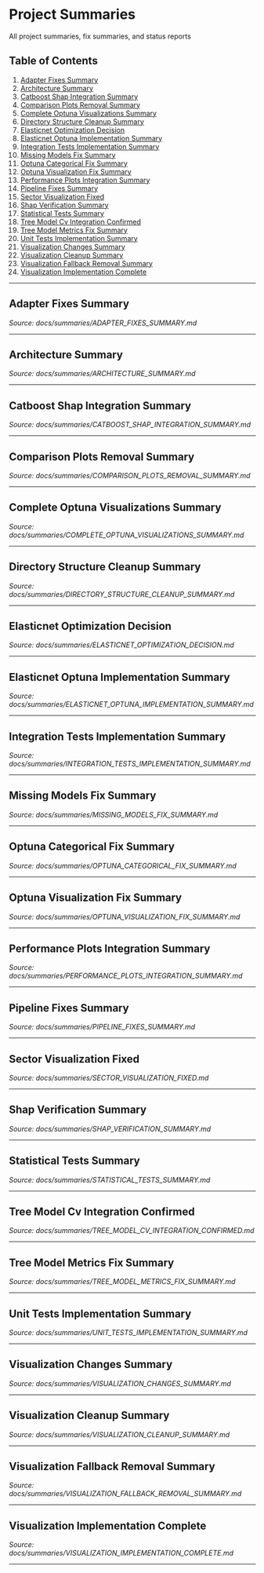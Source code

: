 # Project Summaries

All project summaries, fix summaries, and status reports

## Table of Contents

1. [Adapter Fixes Summary](#adapter-fixes-summary)
2. [Architecture Summary](#architecture-summary)
3. [Catboost Shap Integration Summary](#catboost-shap-integration-summary)
4. [Comparison Plots Removal Summary](#comparison-plots-removal-summary)
5. [Complete Optuna Visualizations Summary](#complete-optuna-visualizations-summary)
6. [Directory Structure Cleanup Summary](#directory-structure-cleanup-summary)
7. [Elasticnet Optimization Decision](#elasticnet-optimization-decision)
8. [Elasticnet Optuna Implementation Summary](#elasticnet-optuna-implementation-summary)
9. [Integration Tests Implementation Summary](#integration-tests-implementation-summary)
10. [Missing Models Fix Summary](#missing-models-fix-summary)
11. [Optuna Categorical Fix Summary](#optuna-categorical-fix-summary)
12. [Optuna Visualization Fix Summary](#optuna-visualization-fix-summary)
13. [Performance Plots Integration Summary](#performance-plots-integration-summary)
14. [Pipeline Fixes Summary](#pipeline-fixes-summary)
15. [Sector Visualization Fixed](#sector-visualization-fixed)
16. [Shap Verification Summary](#shap-verification-summary)
17. [Statistical Tests Summary](#statistical-tests-summary)
18. [Tree Model Cv Integration Confirmed](#tree-model-cv-integration-confirmed)
19. [Tree Model Metrics Fix Summary](#tree-model-metrics-fix-summary)
20. [Unit Tests Implementation Summary](#unit-tests-implementation-summary)
21. [Visualization Changes Summary](#visualization-changes-summary)
22. [Visualization Cleanup Summary](#visualization-cleanup-summary)
23. [Visualization Fallback Removal Summary](#visualization-fallback-removal-summary)
24. [Visualization Implementation Complete](#visualization-implementation-complete)

---

## Adapter Fixes Summary

_Source: docs/summaries/ADAPTER_FIXES_SUMMARY.md_


---

## Architecture Summary

_Source: docs/summaries/ARCHITECTURE_SUMMARY.md_


---

## Catboost Shap Integration Summary

_Source: docs/summaries/CATBOOST_SHAP_INTEGRATION_SUMMARY.md_


---

## Comparison Plots Removal Summary

_Source: docs/summaries/COMPARISON_PLOTS_REMOVAL_SUMMARY.md_


---

## Complete Optuna Visualizations Summary

_Source: docs/summaries/COMPLETE_OPTUNA_VISUALIZATIONS_SUMMARY.md_


---

## Directory Structure Cleanup Summary

_Source: docs/summaries/DIRECTORY_STRUCTURE_CLEANUP_SUMMARY.md_


---

## Elasticnet Optimization Decision

_Source: docs/summaries/ELASTICNET_OPTIMIZATION_DECISION.md_


---

## Elasticnet Optuna Implementation Summary

_Source: docs/summaries/ELASTICNET_OPTUNA_IMPLEMENTATION_SUMMARY.md_


---

## Integration Tests Implementation Summary

_Source: docs/summaries/INTEGRATION_TESTS_IMPLEMENTATION_SUMMARY.md_


---

## Missing Models Fix Summary

_Source: docs/summaries/MISSING_MODELS_FIX_SUMMARY.md_


---

## Optuna Categorical Fix Summary

_Source: docs/summaries/OPTUNA_CATEGORICAL_FIX_SUMMARY.md_


---

## Optuna Visualization Fix Summary

_Source: docs/summaries/OPTUNA_VISUALIZATION_FIX_SUMMARY.md_


---

## Performance Plots Integration Summary

_Source: docs/summaries/PERFORMANCE_PLOTS_INTEGRATION_SUMMARY.md_


---

## Pipeline Fixes Summary

_Source: docs/summaries/PIPELINE_FIXES_SUMMARY.md_


---

## Sector Visualization Fixed

_Source: docs/summaries/SECTOR_VISUALIZATION_FIXED.md_


---

## Shap Verification Summary

_Source: docs/summaries/SHAP_VERIFICATION_SUMMARY.md_


---

## Statistical Tests Summary

_Source: docs/summaries/STATISTICAL_TESTS_SUMMARY.md_


---

## Tree Model Cv Integration Confirmed

_Source: docs/summaries/TREE_MODEL_CV_INTEGRATION_CONFIRMED.md_


---

## Tree Model Metrics Fix Summary

_Source: docs/summaries/TREE_MODEL_METRICS_FIX_SUMMARY.md_


---

## Unit Tests Implementation Summary

_Source: docs/summaries/UNIT_TESTS_IMPLEMENTATION_SUMMARY.md_


---

## Visualization Changes Summary

_Source: docs/summaries/VISUALIZATION_CHANGES_SUMMARY.md_


---

## Visualization Cleanup Summary

_Source: docs/summaries/VISUALIZATION_CLEANUP_SUMMARY.md_


---

## Visualization Fallback Removal Summary

_Source: docs/summaries/VISUALIZATION_FALLBACK_REMOVAL_SUMMARY.md_


---

## Visualization Implementation Complete

_Source: docs/summaries/VISUALIZATION_IMPLEMENTATION_COMPLETE.md_


---

